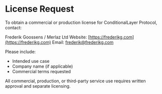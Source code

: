 # License Request

To obtain a commercial or production license for ConditionalLayer Protocol, contact:

Frederik Goossens / Merlaz Ltd
Website: [https://frederikg.com](https://frederikg.com)
Email: frederik@frederikg.com

Please include:
- Intended use case
- Company name (if applicable)
- Commercial terms requested

All commercial, production, or third-party service use requires written approval and separate licensing.
